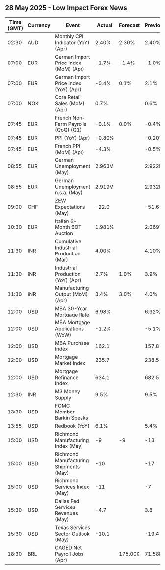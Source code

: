 ## 28 May 2025 - Low Impact Forex News

| Time (GMT) | Currency | Event | Actual | Forecast | Previous |
|------|----------|-------|--------|----------|----------|
| 02:30 | AUD | Monthly CPI Indicator (YoY) (Apr) | 2.40% | 2.30% | 2.40% |
| 07:00 | EUR | German Import Price Index (MoM) (Apr) | -1.7% | -1.4% | -1.0% |
| 07:00 | EUR | German Import Price Index (YoY) (Apr) | -0.4% | 0.1% | 2.1% |
| 07:00 | NOK | Core Retail Sales (MoM) (Apr) | 0.7% |  | 0.6% |
| 07:45 | EUR | French Non-Farm Payrolls (QoQ) (Q1) | -0.1% | 0.0% | -0.4% |
| 07:45 | EUR | PPI (YoY) (Apr) | -0.80% |  | -0.20% |
| 07:45 | EUR | French PPI (MoM) (Apr) | -4.3% |  | -0.5% |
| 08:55 | EUR | German Unemployment (May) | 2.963M |  | 2.922M |
| 08:55 | EUR | German Unemployment n.s.a. (May) | 2.919M |  | 2.932M |
| 09:00 | CHF | ZEW Expectations (May) | -22.0 |  | -51.6 |
| 10:30 | EUR | Italian 6-Month BOT Auction | 1.981% |  | 2.069% |
| 11:30 | INR | Cumulative Industrial Production (Mar) | 4.00% |  | 4.10% |
| 11:30 | INR | Industrial Production (YoY) (Apr) | 2.7% | 1.0% | 3.9% |
| 11:30 | INR | Manufacturing Output (MoM) (Apr) | 3.4% | 3.0% | 4.0% |
| 12:00 | USD | MBA 30-Year Mortgage Rate | 6.98% |  | 6.92% |
| 12:00 | USD | MBA Mortgage Applications (WoW) | -1.2% |  | -5.1% |
| 12:00 | USD | MBA Purchase Index | 162.1 |  | 157.8 |
| 12:00 | USD | Mortgage Market Index | 235.7 |  | 238.5 |
| 12:00 | USD | Mortgage Refinance Index | 634.1 |  | 682.5 |
| 12:30 | INR | M3 Money Supply | 9.5% |  | 9.5% |
| 13:30 | USD | FOMC Member Barkin Speaks |  |  |  |
| 13:55 | USD | Redbook (YoY) | 6.1% |  | 5.4% |
| 15:00 | USD | Richmond Manufacturing Index (May) | -9 | -9 | -13 |
| 15:00 | USD | Richmond Manufacturing Shipments (May) | -10 |  | -17 |
| 15:00 | USD | Richmond Services Index (May) | -11 |  | -7 |
| 15:30 | USD | Dallas Fed Services Revenues (May) | -4.7 |  | 3.8 |
| 15:30 | USD | Texas Services Sector Outlook (May) | -10.1 |  | -19.4 |
| 18:30 | BRL | CAGED Net Payroll Jobs (Apr) |  | 175.00K | 71.58K |
